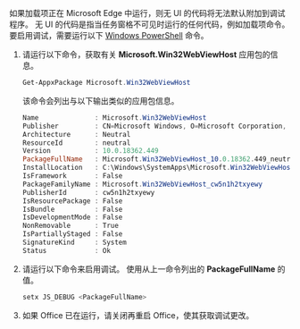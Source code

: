 如果加载项正在 Microsoft Edge 中运行，则无 UI 的代码将无法默认附加到调试程序。
无 UI 的代码是指当任务窗格不可见时运行的任何代码，例如加载项命令。 要启用调试，需要运行以下 [Windows PowerShell](https://docs.microsoft.com/powershell/scripting/getting-started/getting-started-with-windows-powershell) 命令。

1. 请运行以下命令，获取有关 **Microsoft.Win32WebViewHost** 应用包的信息。
    
    ```powershell
    Get-AppxPackage Microsoft.Win32WebViewHost
    ```
    
    该命令会列出与以下输出类似的应用包信息。
    
    ```powershell
    Name              : Microsoft.Win32WebViewHost
    Publisher         : CN=Microsoft Windows, O=Microsoft Corporation, L=Redmond, S=Washington, C=US
    Architecture      : Neutral
    ResourceId        : neutral
    Version           : 10.0.18362.449
    PackageFullName   : Microsoft.Win32WebViewHost_10.0.18362.449_neutral_neutral_cw5n1h2txyewy
    InstallLocation   : C:\Windows\SystemApps\Microsoft.Win32WebViewHost_cw5n1h2txyewy
    IsFramework       : False
    PackageFamilyName : Microsoft.Win32WebViewHost_cw5n1h2txyewy
    PublisherId       : cw5n1h2txyewy
    IsResourcePackage : False
    IsBundle          : False
    IsDevelopmentMode : False
    NonRemovable      : True
    IsPartiallyStaged : False
    SignatureKind     : System
    Status            : Ok
    ```
    
2. 请运行以下命令来启用调试。 使用从上一命令列出的 **PackageFullName** 的值。
    
    ```powershell
    setx JS_DEBUG <PackageFullName>
    ```
    
3. 如果 Office 已在运行，请关闭再重启 Office，使其获取调试更改。